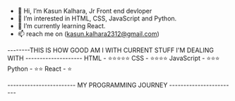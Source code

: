 - 👋 Hi, I’m Kasun Kalhara, Jr Front end devloper
- 👀 I’m interested in HTML, CSS, JavaScript and Python.
- 🌱 I’m currently learning React.
- 📫 reach me on (kasun.kalhara2312@gmail.com)

--------THIS IS HOW GOOD AM I WITH CURRENT STUFF I'M DEALING WITH --------------------
HTML -        ⭐⭐⭐⭐⭐
CSS -         ⭐⭐⭐⭐
JavaScript -  ⭐⭐⭐
Python -      ⭐⭐
React  -      ⭐


------------------------ MY PROGRAMMING JOURNEY ------------------------
